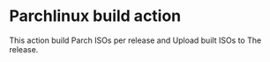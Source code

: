 # Parchlinux build action

This action build Parch ISOs per release and Upload built ISOs to The release.
